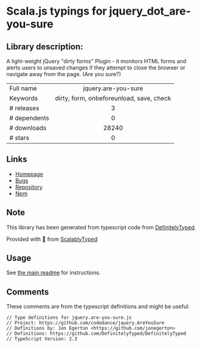 
# Scala.js typings for jquery_dot_are-you-sure


## Library description:
A light-weight jQuery "dirty forms" Plugin - it monitors HTML forms and alerts users to unsaved changes if they attempt to close the browser or navigate away from the page. (Are you sure?)

|                    |                 |
| ------------------ | :-------------: |
| Full name          | jquery.are-you-sure |
| Keywords           | dirty, form, onbeforeunload, save, check |
| # releases         | 3 |
| # dependents       | 0 |
| # downloads        | 28240 |
| # stars            | 0 |

## Links
- [Homepage](https://github.com/codedance/jquery.AreYouSure)
- [Bugs](https://github.com/codedance/jquery.AreYouSure/issues)
- [Repository](https://github.com/codedance/jquery.AreYouSure)
- [Npm](https://www.npmjs.com/package/jquery.are-you-sure)
    


## Note
This library has been generated from typescript code from [DefinitelyTyped](https://definitelytyped.org).

Provided with :purple_heart: from [ScalablyTyped](https://github.com/oyvindberg/ScalablyTyped)

## Usage
See [the main readme](../../readme.md) for instructions.

## Comments

These comments are from the typescript definitions and might be useful:
```
// Type definitions for jquery.are-you-sure.js
// Project: https://github.com/codedance/jquery.AreYouSure
// Definitions by: Jon Egerton <https://github.com/jonegerton>
// Definitions: https://github.com/DefinitelyTyped/DefinitelyTyped
// TypeScript Version: 2.3

```


